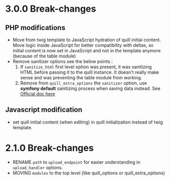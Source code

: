 # 3.0.0 Break-changes

## PHP modifications
- Move from twig template to JavaScript hydration of quill initial content. Move logic inside JavaScript for better compatibility with deltas, so initial content is now set in JavaScript and not in the template anymore (because of the table module)
- Remove sanitizer options see the below points :
  1. If ``sanitize_html`` first level option was present, it was sanitizing HTML before passing it to the quill instance. It doesn't really make sense and was preventing the table module from working.
  2. Remove from ``quill_extra_options`` the ``sanitizer`` option, use **symfony default** sanitizing process when saving data instead. See [Official doc here](#https://symfony.com/doc/current/html_sanitizer.html#sanitizing-html-from-form-input)

## Javascript modification
- set quill initial content (when editing) in quill initialization instead of twig template.

# 2.1.0 Break-changes
- RENAME ``path`` to ``upload_endpoint`` for easier understanding in ``upload_handler`` options.
- MOVING ``modules`` to the top level (like quill_options or quill_extra_options)

